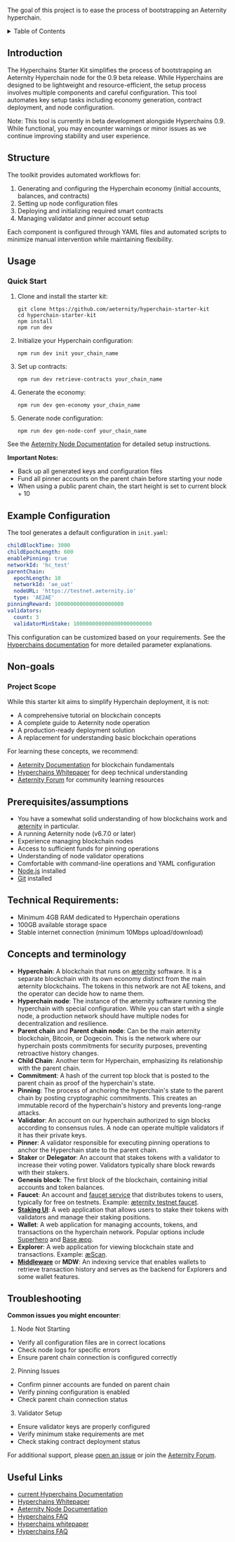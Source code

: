 The goal of this project is to ease the process of bootstrapping an Aeternity hyperchain.

<details>
  <summary>Table of Contents</summary>

- [Introduction](#introduction)
- [Structure](#structure)
- [Usage](#usage)
- [Example Configuration](#example-configuration)
- [Prerequisites/Assumptions](#prerequisitesassumptions)
- [Concepts and Terminology](#concepts-and-terminology)
- [Troubleshooting](#troubleshooting)
- [Project Scope](#project-scope)
- [Useful Links](#useful-links)

</details>

## Introduction
The Hyperchains Starter Kit simplifies the process of bootstrapping an Aeternity Hyperchain node for the 0.9 beta release. While Hyperchains are designed to be lightweight and resource-efficient, the setup process involves multiple components and careful configuration. This tool automates key setup tasks including economy generation, contract deployment, and node configuration.

Note: This tool is currently in beta development alongside Hyperchains 0.9. While functional, you may encounter warnings or minor issues as we continue improving stability and user experience.

## Structure
The toolkit provides automated workflows for:
1. Generating and configuring the Hyperchain economy (initial accounts, balances, and contracts)
2. Setting up node configuration files
3. Deploying and initializing required smart contracts
4. Managing validator and pinner account setup

Each component is configured through YAML files and automated scripts to minimize manual intervention while maintaining flexibility.

## Usage
### Quick Start
1. Clone and install the starter kit:

   ```shell
   git clone https://github.com/aeternity/hyperchain-starter-kit
   cd hyperchain-starter-kit
   npm install
   npm run dev
   ```

2. Initialize your Hyperchain configuration:

   ```shell
   npm run dev init your_chain_name
   ```

3. Set up contracts:

   ```shell
   npm run dev retrieve-contracts your_chain_name
   ```

4. Generate the economy:

   ```shell
   npm run dev gen-economy your_chain_name
   ```

5. Generate node configuration:

   ```shell
   npm run dev gen-node-conf your_chain_name
   ```

See the [Aeternity Node Documentation](https://github.com/aeternity/aeternity/tree/master/docs) for detailed setup instructions.

**Important Notes:**
- Back up all generated keys and configuration files
- Fund all pinner accounts on the parent chain before starting your node
- When using a public parent chain, the start height is set to current block + 10

## Example Configuration
The tool generates a default configuration in `init.yaml`:

```yaml
childBlockTime: 3000
childEpochLength: 600
enablePinning: true
networkId: 'hc_test'
parentChain:
  epochLength: 10
  networkId: 'ae_uat'
  nodeURL: 'https://testnet.aeternity.io'
  type: 'AE2AE'
pinningReward: 1000000000000000000000
validators:
  count: 3
  validatorMinStake: 1000000000000000000000000
```

This configuration can be customized based on your requirements. See the [Hyperchains documentation](https://github.com/aeternity/aeternity/tree/master/docs) for more detailed parameter explanations.

## Non-goals
### Project Scope
While this starter kit aims to simplify Hyperchain deployment, it is not:
- A comprehensive tutorial on blockchain concepts
- A complete guide to Aeternity node operation
- A production-ready deployment solution
- A replacement for understanding basic blockchain operations

For learning these concepts, we recommend:
- [Aeternity Documentation](https://github.com/aeternity/aeternity/tree/master/docs) for blockchain fundamentals
- [Hyperchains Whitepaper](https://github.com/aeternity/hyperchains-whitepaper) for deep technical understanding
- [Aeternity Forum](https://forum.aeternity.com/) for community learning resources

## Prerequisites/assumptions
- You have a somewhat solid understanding of how blockchains work and [æternity](https://github.com/aeternity/aeternity) in particular.
- A running Aeternity node (v6.7.0 or later)
- Experience managing blockchain nodes
- Access to sufficient funds for pinning operations
- Understanding of node validator operations
- Comfortable with command-line operations and YAML configuration
- [Node.js](https://nodejs.org/en/download) installed
- [Git](https://git-scm.com/downloads) installed

## Technical Requirements:
- Minimum 4GB RAM dedicated to Hyperchain operations
- 100GB available storage space
- Stable internet connection (minimum 10Mbps upload/download)

## Concepts and terminology
- **Hyperchain**: A blockchain that runs on [æternity](https://github.com/aeternity/aeternity) software. It is a separate blockchain with its own economy distinct from the main æternity blockchains. The tokens in this network are not AE tokens, and the operator can decide how to name them.
- **Hyperchain node**: The instance of the æternity software running the hyperchain with special configuration. While you can start with a single node, a production network should have multiple nodes for decentralization and resilience.
- **Parent chain** and **Parent chain node**: Can be the main æternity blockchain, Bitcoin, or Dogecoin. This is the network where our hyperchain posts commitments for security purposes, preventing retroactive history changes.
- **Child Chain**: Another term for Hyperchain, emphasizing its relationship with the parent chain.
- **Commitment**: A hash of the current top block that is posted to the parent chain as proof of the hyperchain's state.
- **Pinning**: The process of anchoring the hyperchain's state to the parent chain by posting cryptographic commitments. This creates an immutable record of the hyperchain's history and prevents long-range attacks.
- **Validator**: An account on our hyperchain authorized to sign blocks according to consensus rules. A node can operate multiple validators if it has their private keys.
- **Pinner**: A validator responsible for executing pinning operations to anchor the Hyperchain state to the parent chain.
- **Staker** or **Delegator**: An account that stakes tokens with a validator to increase their voting power. Validators typically share block rewards with their stakers.
- **Genesis block**: The first block of the blockchain, containing initial accounts and token balances.
- **Faucet**: An account and [faucet service](https://github.com/aeternity/aepp-faucet-nodejs) that distributes tokens to users, typically for free on testnets. Example: [æternity testnet faucet](https://faucet.aepps.com/).
- **[Staking UI](https://github.com/aeternity/aepp-hc-ui)**: A web application that allows users to stake their tokens with validators and manage their staking positions.
- **Wallet**: A web application for managing accounts, tokens, and transactions on the hyperchain network. Popular options include [Superhero](https://wallet.superhero.com/) and [Base æpp](https://base.aepps.com/).
- **Explorer**: A web application for viewing blockchain state and transactions. Example: [æScan](https://aescan.io/).
- **[Middleware](https://github.com/aeternity/ae_mdw)** or **MDW**: An indexing service that enables wallets to retrieve transaction history and serves as the backend for Explorers and some wallet features.

## Troubleshooting
**Common issues you might encounter**:

1. Node Not Starting
- Verify all configuration files are in correct locations
- Check node logs for specific errors
- Ensure parent chain connection is configured correctly

2. Pinning Issues
- Confirm pinner accounts are funded on parent chain
- Verify pinning configuration is enabled
- Check parent chain connection status

3. Validator Setup
- Ensure validator keys are properly configured
- Verify minimum stake requirements are met
- Check staking contract deployment status

For additional support, please [open an issue](https://github.com/aeternity/hyperchain-starter-kit/issues) or join the [Aeternity Forum](https://forum.aeternity.com/).

## Useful Links
- [current Hyperchains Documentation](https://github.com/aeternity/aeternity/blob/master/docs/hyperchains.md)
- [Hyperchains Whitepaper](https://github.com/aeternity/hyperchains-whitepaper)
- [Aeternity Node Documentation](https://github.com/aeternity/aeternity/tree/master/docs)
- [Hyperchains FAQ](https://forum.aeternity.com/t/hyperchains-faq/7629)
- [Hyperchains whitepaper](https://forum.aeternity.com/t/hyperchains-whitepaper-is-released/7812)
- [Hyperchains FAQ](https://forum.aeternity.com/t/hyperchains-faq/7629)
